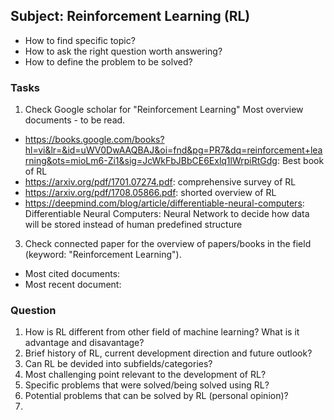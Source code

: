 ## Subject: Reinforcement Learning (RL)
- How to find specific topic?
- How to ask the right question worth answering?
- How to define the problem to be solved?
### Tasks
1. Check Google scholar for "Reinforcement Learning"
Most overview documents - to be read.
- https://books.google.com/books?hl=vi&lr=&id=uWV0DwAAQBAJ&oi=fnd&pg=PR7&dq=reinforcement+learning&ots=mioLm6-Zi1&sig=JcWkFbJBbCE6Exlq1lWrpiRtGdg: Best book of RL
- https://arxiv.org/pdf/1701.07274.pdf: comprehensive survey of RL
- https://arxiv.org/pdf/1708.05866.pdf: shorted overview of RL
- https://deepmind.com/blog/article/differentiable-neural-computers: Differentiable Neural Computers: Neural Network to decide how data will be stored instead of human predefined structure
3. Check connected paper for the overview of papers/books in the field (keyword: "Reinforcement Learning").
- Most cited documents:
- Most recent document:
### Question
1. How is RL different from other field of machine learning? What is it advantage and disavantage?
2. Brief history of RL, current development direction and future outlook?
3. Can RL be devided into subfields/categories?
4. Most challenging point relevant to the development of RL?
5. Specific problems that were solved/being solved using RL?
6. Potential problems that can be solved by RL (personal opinion)?
7. 
